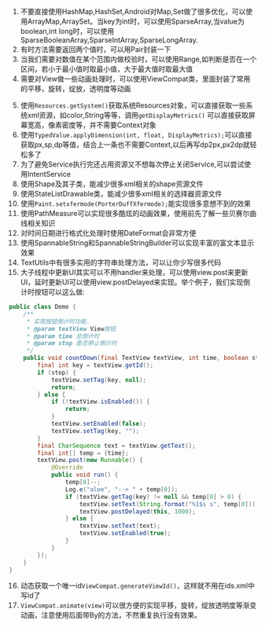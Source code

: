 1. 不要直接使用HashMap,HashSet,Android对Map,Set做了很多优化，可以使用ArrayMap,ArraySet。当key为int时，可以使用SparseArray,当value为boolean,int
   long时，可以使用SparseBooleanArray,SparseIntArray,SparseLongArray.
2. 有时方法需要返回两个值时，可以用Pair封装一下
3. 当我们需要对数值在某个范围内做校验时，可以使用Range,如判断是否在一个区间，若小于最小值时取最小值，大于最大值时取最大值
4. 需要对View做一些动画处理时，可以使用ViewCompat类，里面封装了常用的平移，旋转，绽放，透明度等动画

<!-- more -->

5. 使用`Resources.getSystem()`获取系统Resources对象，可以直接获取一些系统xml资源，如color,String等等，调用`getDisplayMetrics()`
   可以直接获取屏幕宽高，像素密度等，并不需要Context对象
6. 使用`TypedValue.applyDimension(int, float, DisplayMetrics);`可以直接获取px,sp,dp等值，结合上一条也不需要Context,以后再写dp2px,px2dp就轻松多了
7. 为了避免Service执行完还占用资源又不想每次停止关闭Service,可以尝试使用IntentService
8. 使用Shape及其子类，能减少很多xml相关的shape资源文件
9. 使用StateListDrawable类，能减少很多xml相关的选择器资源文件
10. 使用`Paint.setxfermode(PorterDuffXfermode);`能实现很多意想不到的效果
11. 使用PathMeasure可以实现很多酷炫的动画效果，使用前先了解一些贝赛尔曲线相关知识
12. 对时间日期进行格式化处理时使用DateFormat会非常方便
13. 使用SpannableString和SpannableStringBuilder可以实现丰富的富文本显示效果
14. TextUtils中有很多实用的字符串处理方法，可以让你少写很多代码
15. 大子线程中更新UI其实可以不用handler来处理，可以使用view.post来更新UI，延时更新UI可以使用view.postDelayed来实现。举个例子，我们实现倒计时按钮可以这么做:

```java
public class Demo {
    /**
     * 实现按钮倒计时功能.
     * @param textView View按钮
     * @param time 总倒计时
     * @param stop 是否停止倒计时
     */
    public void countDown(final TextView textView, int time, boolean stop) {
        final int key = textView.getId();
        if (stop) {
            textView.setTag(key, null);
            return;
        } else {
            if (!textView.isEnabled()) {
                return;
            }
            textView.setEnabled(false);
            textView.setTag(key, "");
        }
        final CharSequence text = textView.getText();
        final int[] temp = {time};
        textView.post(new Runnable() {
            @Override
            public void run() {
                temp[0]--;
                Log.e("aloe", "--> " + temp[0]);
                if (textView.getTag(key) != null && temp[0] > 0) {
                    textView.setText(String.format("%1$s s", temp[0]));
                    textView.postDelayed(this, 1000);
                } else {
                    textView.setText(text);
                    textView.setEnabled(true);
                }
            }
        });
    }
}
```

16. 动态获取一个唯一id`ViewCompat.generateViewId()`，这样就不用在ids.xml中写id了
17. `ViewCompat.animate(view)`可以很方便的实现平移，旋转，绽放透明度等渐变动画，注意使用后面带By的方法，不然重复执行没有效果。